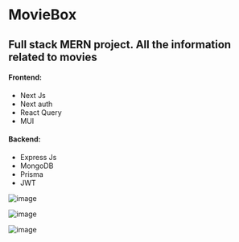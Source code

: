 # MovieBox
## Full stack MERN project. All the information related to movies
#### Frontend:
* Next Js
* Next auth
* React Query
* MUI
#### Backend:
* Express Js
* MongoDB
* Prisma
* JWT

![image](https://github.com/AnmolSaini16/movie-box/assets/72123368/62c58982-4be0-47fd-9531-0819e05fa921)

![image](https://github.com/AnmolSaini16/movie-box/assets/72123368/4fa96efd-55b5-4d46-aca7-49d5812026da)

![image](https://github.com/AnmolSaini16/movie-box/assets/72123368/0f53df8d-11fe-4119-8b36-504cb54e8fe8)



